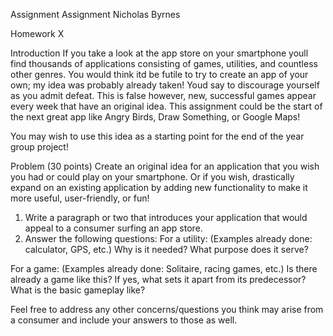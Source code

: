 Assignment Assignment
Nicholas Byrnes


Homework X

Introduction
If you take a look at the app store on your smartphone youll find thousands of applications consisting of games, utilities, and countless other genres. You would think itd be futile to try to create an app of your own; my idea was probably already taken! Youd say to discourage yourself as you admit defeat. This is false however, new, successful games appear every week that have an original idea. This assignment could be the start of the next great app like Angry Birds, Draw Something, or Google Maps!

You may wish to use this idea as a starting point for the end of the year group project!


Problem (30 points)
Create an original idea for an application that you wish you had or could play on your smartphone. Or if you wish, drastically expand on an existing application by adding new functionality to make it more useful, user-friendly, or fun!

1. Write a paragraph or two that introduces your application that would appeal to a consumer surfing an app store. 
2. Answer the following questions:
For a utility: (Examples already done: calculator, GPS, etc.)
Why is it needed? What purpose does it serve?

For a game: (Examples already done: Solitaire, racing games, etc.)
Is there already a game like this?
If yes, what sets it apart from its predecessor?
What is the basic gameplay like?

Feel free to address any other concerns/questions you think may arise from a consumer and include your answers to those as well.


